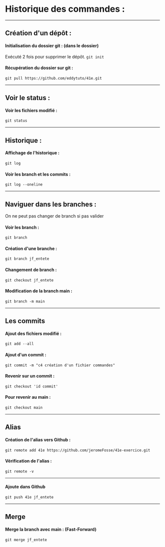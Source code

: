 # Historique des commandes :
------------

## Création d'un dépôt :

####  Initialisation du dossier git : (dans le dossier)
Exécuté 2 fois pour supprimer le dépôt.
    `git init`

####  Récupération du dossier sur git :
    git pull https://github.com/eddytuto/41e.git

---

## Voir le status :

####  Voir les fichiers modifié : 
    git status

--- 

## Historique :

####  Affichage de l'historique :
    git log
####  Voir les branch et les commits :
    git log --oneline

---
## Naviguer dans les branches :

On ne peut pas changer de branch si pas valider

####  Voir les branch :
    git branch
####  Création d'une branche :
    git branch jf_entete
####  Changement de branch : 
    git checkout jf_entete
####  Modification de la branch main :
    git branch -m main

---
## Les commits

#### Ajout des fichiers modifié :
    git add --all

#### Ajout d'un commit :
    git commit -m "c4 création d'un fichier commandes"

####  Revenir sur un commit :
    git checkout 'id commit'
####  Pour revenir au main :
    git checkout main

---
## Alias

####  Création de l'alias vers Github :
    git remote add 41e https://github.com/jeromeFosse/41e-exercice.git
####  Vérification de l'alias :
    git remote -v

---
#### Ajoute dans Github
    git push 41e jf_entete

---
## Merge

#### Merge la branch avec main : (Fast-Forward)
    git merge jf_entete

